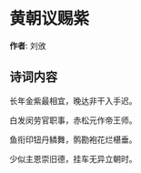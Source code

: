 # 黄朝议赐紫

**作者**: 刘攽

## 诗词内容

长年金紫最相宜，晚达非干入手迟。

白发闵劳官职事，赤松元作帝王师。

鱼衔印钮丹鳞舞，鹘勘袍花烂椹垂。

少似主恩崇旧德，挂车无异立朝时。

